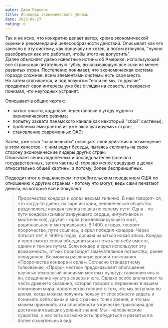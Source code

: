 ```yaml
---
autor: Джон Перкинс
title: Исповедь экономического убийцы
date: 2023-08-27
rating: 6
---
```

Так и не ясно, что конкретно делает автор, кроме экономической оценки и рекомендаций целесообразности действий. Описывает как его занесло в эту систему, как поначалу не хотел, а потом втянулся, "нужно разобраться как это работает, чтобы этого не допустить".  
Далее объясняет давно известные истины об Америке, использующей все страны как питательную губку, высасывающую все соки из менее развитых стран. Постепенно понимает, что экономическая система гораздо сложнее: всем элементами системы есть своё место.  
Но затем втягивается, и под лозунгом "если не мы, то другие" продвигает свои интересы уже без оглядки на совесть, прекрасно понимая, что неугодных устранят.

Описывает в общих чертах:
- захват власти, кадровые перестановки в угоду нудного экономического режима;
- попытку захвата панамского канала(как некоторый "сбой"  системы);
- проблемы эмигрантов из уже эксплуатируемых стран;
- становление современных ОАЭ;

Затем, уже став "начальником" освещает свои действия и возмещение в этом качестве - с ним ведут беседы, пытаясь склонить на свою сторону экономические лидеры других стран.  
Описывает своих подопечных и последователей (сначала государственных, затем частных), гораздо менее сведущих в делах относительно общей картины, а потому, более беспринципных.

Подводит итог о хищническом, потребительским поведением США по отношению к другим странам - потому что могут, ведь сами печатают деньги, на которые все и покупают.  

>Пророчество кондора и орла» весьма типично. В нем говорит- ся, что когда-то давно, на заре истории, человеческое общество разделилось; каждая группа пошла по своему пути. Одна - по пути кондора (символизирующего сердце, интуитивное и мистическое), другая - орла (символизирующего мозг, рациональное и материальное). В 1490-х годах, говорит пророчество, пути сошлись, и орел победил кондора. Через пятьсот лет, в 1990-х годах, должна начаться новая эпоха. Кондор и орел смогут снова объединиться и летать по небу вместе, одним и тем же путем. Если кондор и орел используют эту возможность, от них произойдет замечательное потомство, ранее невиданное.
>Возможны различные уровни толкования «Пророчества кондора и орла». Согласно стандартному толкованию, «Проро- чество» предсказывает обогащение научных технологий знаниями местных культур; гармонию инь и ян, соединение культур севера и юга. Однако особо впечатляет та часть древнего сказания, которая говорит о переменах в нашем понимании мира; пророчество говорит о том, что мы вступили во время, когда можем получить пользу от способности видеть и понимать себя самих и мир с разных точек зрения, и что мы можем применять эти способности в качестве трамплина для достижения высших уровней знания. Мы - человеческие существа, у нас есть возможность пробудиться и развиться в более сознательный вид.